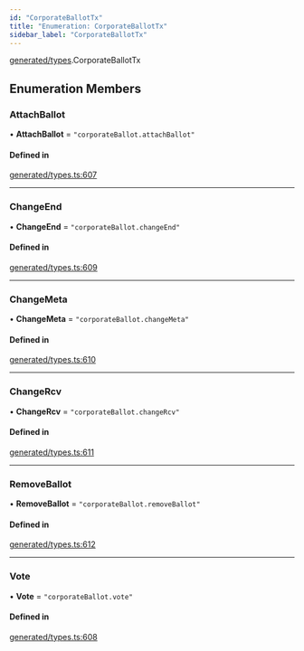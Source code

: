 ```yaml
---
id: "CorporateBallotTx"
title: "Enumeration: CorporateBallotTx"
sidebar_label: "CorporateBallotTx"
---
```


[generated/types](../../../../modules/Generated/Types/Types.md).CorporateBallotTx

## Enumeration Members

### AttachBallot

• **AttachBallot** = ``"corporateBallot.attachBallot"``

#### Defined in

[generated/types.ts:607](https://github.com/PolymeshAssociation/polymesh-sdk/blob/3cc570ade/src/generated/types.ts#L607)

___

### ChangeEnd

• **ChangeEnd** = ``"corporateBallot.changeEnd"``

#### Defined in

[generated/types.ts:609](https://github.com/PolymeshAssociation/polymesh-sdk/blob/3cc570ade/src/generated/types.ts#L609)

___

### ChangeMeta

• **ChangeMeta** = ``"corporateBallot.changeMeta"``

#### Defined in

[generated/types.ts:610](https://github.com/PolymeshAssociation/polymesh-sdk/blob/3cc570ade/src/generated/types.ts#L610)

___

### ChangeRcv

• **ChangeRcv** = ``"corporateBallot.changeRcv"``

#### Defined in

[generated/types.ts:611](https://github.com/PolymeshAssociation/polymesh-sdk/blob/3cc570ade/src/generated/types.ts#L611)

___

### RemoveBallot

• **RemoveBallot** = ``"corporateBallot.removeBallot"``

#### Defined in

[generated/types.ts:612](https://github.com/PolymeshAssociation/polymesh-sdk/blob/3cc570ade/src/generated/types.ts#L612)

___

### Vote

• **Vote** = ``"corporateBallot.vote"``

#### Defined in

[generated/types.ts:608](https://github.com/PolymeshAssociation/polymesh-sdk/blob/3cc570ade/src/generated/types.ts#L608)
